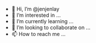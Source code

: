 - 👋 Hi, I’m @jenjenlay
- 👀 I’m interested in ...
- 🌱 I’m currently learning ...
- 💞️ I’m looking to collaborate on ...
- 📫 How to reach me ...

<!---
jenjenlay/jenjenlay is a ✨ special ✨ repository because its `README.md` (this file) appears on your GitHub profile.
You can click the Preview link to take a look at your changes.
--->
